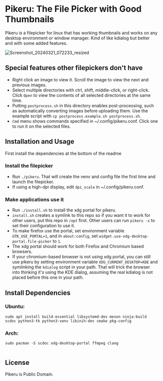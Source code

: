  # Pikeru: The File Picker with Good Thumbnails

Pikeru is a filepicker for linux that has working thumbnails and works on any desktop environment or window manager. Kind of like kdialog but better and with some added features.

![Screenshot_20240321_072233_resized](https://github.com/dvhar/pikeru/assets/33729230/6257fa5e-e94e-4d3e-8dad-b4269e2d1ad3)

## Special features other filepickers don't have
* Right click an image to view it. Scroll the image to view the next and previous images.
* Select multiple directories with ctrl, shift, middle-click, or right-click. Click `Open` to view the contents of all selected directories at the same time.
* Putting `postprocess.sh` in this directory enables post-processing, such as automatically converting images before uploading them. Use the example script with `cp postprocess.example.sh postprocess.sh`.
* `Cmd` menu shows commands specified in ~/.config/pikeru.conf. Click one to run it on the selected files.

## Installation and Usage

First install the dependencies at the bottom of the readme

### Install the filepicker
* Run `./pikeru`. That will create the venv and config file the first time and launch the filepicker.
* If using a high-dpi display, edit `dpi_scale` in ~/.config/pikeru.conf.

### Make applications use it
* Run `./install.sh` to install the xdg portal for pikeru.
* `install.sh` creates a symlink to this repo so if you want it to work for other users, put this repo in `/opt` first. Other users can run `pikeru -x` to set their configuration to use it.
* To make firefox use the portal, set environment variable `GTK_USE_PORTAL=1`, and in `about:config`, set `widget.use-xdg-desktop-portal.file-picker` to `1`.
* The xdg portal should work for both Firefox and Chromium based browsers.
* If your chromium-based browser is not using xdg portal, you can still use pikeru by setting environment variable `XDG_CURRENT_DESKTOP=KDE` and symlinking the `kdialog` script in your path. That will trick the browser into thinking it's using the KDE dialog, assuming the real kdialog is not placed before this one in your path.

## Install Dependencies

### Ubuntu:
```
sudo apt install build-essential libsystemd-dev meson ninja-build scdoc python3-tk python3-venv libinih-dev cmake pkg-config
```

### Arch:
```
sudo pacman -S scdoc xdg-desktop-portal ffmpeg clang


```

## License
Pikeru is Public Domain.
